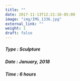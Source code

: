 ```yaml
---
title: ""
date: 2017-11-13T12:21:16-05:00
image: "img/IMG_1336.jpg"
external_link: ""
weight: 1
draft: false
---
```


##### Type : Sculpture
##### Date : January, 2018
##### Time : 6 hours
